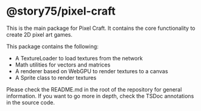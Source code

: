 # @story75/pixel-craft

This is the main package for Pixel Craft. It contains the core functionality to create 2D pixel art games.

This package contains the following:

- A TextureLoader to load textures from the network
- Math utilities for vectors and matrices
- A renderer based on WebGPU to render textures to a canvas
- A Sprite class to render textures

Please check the README.md in the root of the repository for general information.
If you want to go more in depth, check the TSDoc annotations in the source code.
